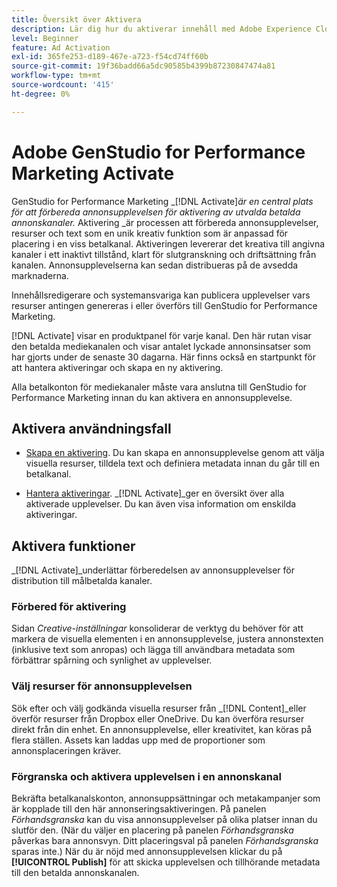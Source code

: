 ```yaml
---
title: Översikt över Aktivera
description: Lär dig hur du aktiverar innehåll med Adobe Experience Cloud och tredjepartsprogram.
level: Beginner
feature: Ad Activation
exl-id: 365fe253-d189-467e-a723-f54cd74ff60b
source-git-commit: 19f36badd66a5dc90585b4399b87230847474a81
workflow-type: tm+mt
source-wordcount: '415'
ht-degree: 0%

---
```


# Adobe GenStudio for Performance Marketing Activate

GenStudio for Performance Marketing _[!DNL Activate]_är en central plats för att förbereda annonsupplevelsen för aktivering av utvalda betalda annonskanaler._ Aktivering _är processen att förbereda annonsupplevelser, resurser och text som en unik kreativ funktion som är anpassad för placering i en viss betalkanal. Aktiveringen levererar det kreativa till angivna kanaler i ett inaktivt tillstånd, klart för slutgranskning och driftsättning från kanalen. Annonsupplevelserna kan sedan distribueras på de avsedda marknaderna.

Innehållsredigerare och systemansvariga kan publicera upplevelser vars resurser antingen genereras i eller överförs till GenStudio for Performance Marketing.

[!DNL Activate] visar en produktpanel för varje kanal. Den här rutan visar den betalda mediekanalen och visar antalet lyckade annonsinsatser som har gjorts under de senaste 30 dagarna. Här finns också en startpunkt för att hantera aktiveringar och skapa en ny aktivering.

Alla betalkonton för mediekanaler måste vara anslutna till GenStudio for Performance Marketing innan du kan aktivera en annonsupplevelse.

## Aktivera användningsfall

* [Skapa en aktivering](create-activation.md). Du kan skapa en annonsupplevelse genom att välja visuella resurser, tilldela text och definiera metadata innan du går till en betalkanal.

* [Hantera aktiveringar](manage-activations.md). _[!DNL Activate]_ger en översikt över alla aktiverade upplevelser. Du kan även visa information om enskilda aktiveringar.

## Aktivera funktioner

_[!DNL Activate]_underlättar förberedelsen av annonsupplevelser för distribution till målbetalda kanaler.

### Förbered för aktivering

Sidan _Creative-inställningar_ konsoliderar de verktyg du behöver för att markera de visuella elementen i en annonsupplevelse, justera annonstexten (inklusive text som anropas) och lägga till användbara metadata som förbättrar spårning och synlighet av upplevelser.

### Välj resurser för annonsupplevelsen

Sök efter och välj godkända visuella resurser från _[!DNL Content]_eller överför resurser från Dropbox eller OneDrive. Du kan överföra resurser direkt från din enhet. En annonsupplevelse, eller kreativitet, kan köras på flera ställen. Assets kan laddas upp med de proportioner som annonsplaceringen kräver.

### Förgranska och aktivera upplevelsen i en annonskanal

Bekräfta betalkanalskonton, annonsuppsättningar och metakampanjer som är kopplade till den här annonseringsaktiveringen. På panelen _Förhandsgranska_ kan du visa annonsupplevelser på olika platser innan du slutför den. (När du väljer en placering på panelen _Förhandsgranska_ påverkas bara annonsvyn. Ditt placeringsval på panelen _Förhandsgranska_ sparas inte.) När du är nöjd med annonsupplevelsen klickar du på **[!UICONTROL Publish]** för att skicka upplevelsen och tillhörande metadata till den betalda annonskanalen.
